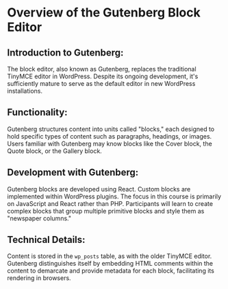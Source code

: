 # Overview of the Gutenberg Block Editor

## Introduction to Gutenberg:

The block editor, also known as Gutenberg, replaces the traditional TinyMCE editor in WordPress. Despite its ongoing development, it's sufficiently mature to serve as the default editor in new WordPress installations.

## Functionality:

Gutenberg structures content into units called "blocks," each designed to hold specific types of content such as paragraphs, headings, or images. Users familiar with Gutenberg may know blocks like the Cover block, the Quote block, or the Gallery block.

## Development with Gutenberg:

Gutenberg blocks are developed using React. Custom blocks are implemented within WordPress plugins. The focus in this course is primarily on JavaScript and React rather than PHP. Participants will learn to create complex blocks that group multiple primitive blocks and style them as "newspaper columns."

## Technical Details:

Content is stored in the `wp_posts` table, as with the older TinyMCE editor. Gutenberg distinguishes itself by embedding HTML comments within the content to demarcate and provide metadata for each block, facilitating its rendering in browsers.